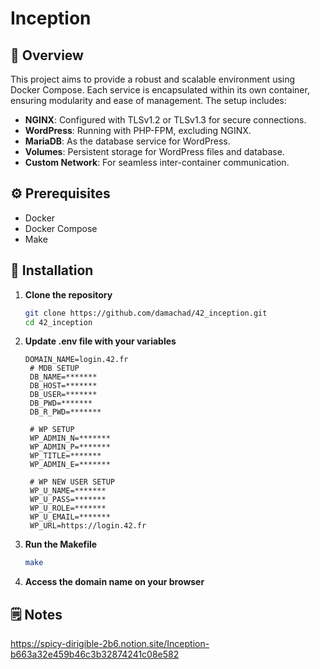 # Inception

## 🌟 Overview

This project aims to provide a robust and scalable environment using Docker Compose. 
Each service is encapsulated within its own container, ensuring modularity and ease of management. 
The setup includes:

- **NGINX**: Configured with TLSv1.2 or TLSv1.3 for secure connections.
- **WordPress**: Running with PHP-FPM, excluding NGINX.
- **MariaDB**: As the database service for WordPress.
- **Volumes**: Persistent storage for WordPress files and database.
- **Custom Network**: For seamless inter-container communication.

## ⚙️ Prerequisites

- Docker
- Docker Compose
- Make

## 🚀 Installation
1. **Clone the repository**
   ```sh
   git clone https://github.com/damachad/42_inception.git
   cd 42_inception
   ```
2. **Update .env file with your variables**
   ```
   DOMAIN_NAME=login.42.fr
    # MDB SETUP
    DB_NAME=*******
    DB_HOST=*******
    DB_USER=*******
    DB_PWD=*******
    DB_R_PWD=*******
    
    # WP SETUP
    WP_ADMIN_N=*******
    WP_ADMIN_P=*******
    WP_TITLE=*******
    WP_ADMIN_E=*******
    
    # WP NEW USER SETUP
    WP_U_NAME=*******
    WP_U_PASS=*******
    WP_U_ROLE=*******
    WP_U_EMAIL=*******
    WP_URL=https://login.42.fr
   ```
3. **Run the Makefile**
   ```sh
   make
   ```
4. **Access the domain name on your browser**

## 🗒️ Notes
https://spicy-dirigible-2b6.notion.site/Inception-b663a32e459b46c3b32874241c08e582
